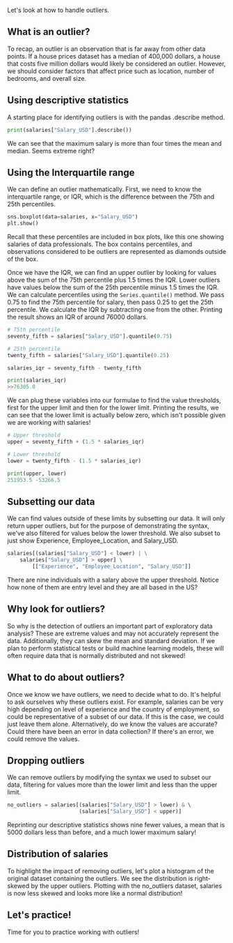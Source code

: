 Let's look at how to handle outliers.
## What is an outlier?
To recap, an outlier is an observation that is far away from other data points. If a house prices dataset has a median of 400,000 dollars, a house that costs five million dollars would likely be considered an outlier. However, we should consider factors that affect price such as location, number of bedrooms, and overall size.
## Using descriptive statistics
A starting place for identifying outliers is with the pandas .describe method. 
```Python
print(salaries["Salary_USD"].describe())
```
We can see that the maximum salary is more than four times the mean and median. Seems extreme right?
## Using the Interquartile range
We can define an outlier mathematically. First, we need to know the interquartile range, or IQR, which is the difference between the 75th and 25th percentiles.
```Python
sns.boxplot(data=salaries, x="Salary_USD")
plt.show()
```
Recall that these percentiles are included in box plots, like this one showing salaries of data professionals. The box contains percentiles, and observations considered to be outliers are represented as diamonds outside of the box.

Once we have the IQR, we can find an upper outlier by looking for values above the sum of the 75th percentile plus 1.5 times the IQR. Lower outliers have values below the sum of the 25th percentile minus 1.5 times the IQR. We can calculate percentiles using the `Series.quantile()` method. We pass 0.75 to find the 75th percentile for salary, then pass 0.25 to get the 25th percentile. We calculate the IQR by subtracting one from the other. Printing the result shows an IQR of around 76000 dollars.
```Python
# 75th percentile
seventy_fifth = salaries["Salary_USD"].quantile(0.75)

# 25th percentile
twenty_fifth = salaries["Salary_USD"].quantile(0.25)

salaries_iqr = seventy_fifth - twenty_fifth

print(salaries_iqr)
>>76305.0
```

We can plug these variables into our formulae to find the value thresholds, first for the upper limit and then for the lower limit. Printing the results, we can see that the lower limit is actually below zero, which isn't possible given we are working with salaries!
```Python
# Upper threshold
upper = seventy_fifth + (1.5 * salaries_iqr)

# Lower threshold
lower = twenty_fifth - (1.5 * salaries_iqr)

print(upper, lower)
251953.5 -53266.5
```
## Subsetting our data
We can find values outside of these limits by subsetting our data. It will only return upper outliers, but for the purpose of demonstrating the syntax, we've also filtered for values below the lower threshold. We also subset to just show Experience, Employee_Location, and Salary_USD. 
```Python
salaries[(salaries["Salary_USD"] < lower) | \
	salaries["Salary_USD"] > upper] \
		[["Experience", "Employee_Location", "Salary_USD"]]
```
There are nine individuals with a salary above the upper threshold. Notice how none of them are entry level and they are all based in the US?
## Why look for outliers?
So why is the detection of outliers an important part of exploratory data analysis? These are extreme values and may not accurately represent the data. Additionally, they can skew the mean and standard deviation. If we plan to perform statistical tests or build machine learning models, these will often require data that is normally distributed and not skewed!
## What to do about outliers?
Once we know we have outliers, we need to decide what to do. It's helpful to ask ourselves why these outliers exist. For example, salaries can be very high depending on level of experience and the country of employment, so could be representative of a subset of our data. If this is the case, we could just leave them alone. Alternatively, do we know the values are accurate? Could there have been an error in data collection? If there's an error, we could remove the values.
## Dropping outliers
We can remove outliers by modifying the syntax we used to subset our data, filtering for values more than the lower limit and less than the upper limit.
```Python
no_outliers = salaries[(salaries["Salary_USD"] > lower) & \ 
					   (salaries["Salary_USD"] < upper)]
```
Reprinting our descriptive statistics shows nine fewer values, a mean that is 5000 dollars less than before, and a much lower maximum salary!
## Distribution of salaries
To highlight the impact of removing outliers, let's plot a histogram of the original dataset containing the outliers. We see the distribution is right-skewed by the upper outliers. Plotting with the no_outliers dataset, salaries is now less skewed and looks more like a normal distribution!
## Let's practice!
Time for you to practice working with outliers!